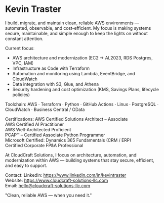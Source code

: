 # Kevin Traster

I build, migrate, and maintain clean, reliable AWS environments — automated, observable, and cost-efficient. My focus is making systems secure, maintainable, and simple enough to keep the lights on without constant attention.

Current focus:
- AWS architecture and modernization (EC2 → AL2023, RDS Postgres, VPC, IAM)
- Infrastructure as Code with Terraform
- Automation and monitoring using Lambda, EventBridge, and CloudWatch
- Data integration with S3, Glue, and Athena
- Security hardening and cost optimization (KMS, Savings Plans, lifecycle policies)

Toolchain:
AWS · Terraform · Python · GitHub Actions · Linux · PostgreSQL · CloudWatch · Business Central / OData

Certifications:
AWS Certified Solutions Architect – Associate  
AWS Certified AI Practitioner  
AWS Well-Architected Proficient  
PCAP™ – Certified Associate Python Programmer  
Microsoft Certified: Dynamics 365 Fundamentals (CRM / ERP)  
Certified Corporate FP&A Professional

At CloudCraft Solutions, I focus on architecture, automation, and modernization within AWS — building systems that stay secure, efficient, and easy to support.

Contact:
LinkedIn: https://www.linkedin.com/in/kevintraster  
Website: https://www.cloudcraft-solutions-llc.com  
Email: hello@cloudcraft-solutions-llc.com

"Clean, reliable AWS — when you need it."
